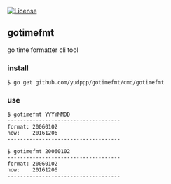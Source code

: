 [![License](http://img.shields.io/:license-mit-brightgreen.svg?style=flat-square)](http://yudppp.mit-license.org)
## gotimefmt

go time formatter cli tool

### install

```
$ go get github.com/yudppp/gotimefmt/cmd/gotimefmt
```

### use

```
$ gotimefmt YYYYMMDD
------------------------------------
format: 20060102
now:    20161206
------------------------------------
```

```
$ gotimefmt 20060102
------------------------------------
format: 20060102
now:    20161206
------------------------------------
```